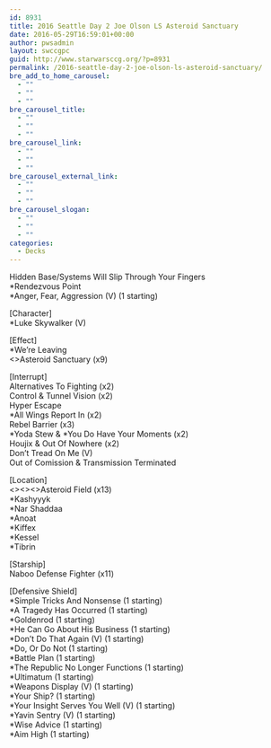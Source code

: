 ```yaml
---
id: 8931
title: 2016 Seattle Day 2 Joe Olson LS Asteroid Sanctuary
date: 2016-05-29T16:59:01+00:00
author: pwsadmin
layout: swccgpc
guid: http://www.starwarsccg.org/?p=8931
permalink: /2016-seattle-day-2-joe-olson-ls-asteroid-sanctuary/
bre_add_to_home_carousel:
  - ""
  - ""
  - ""
bre_carousel_title:
  - ""
  - ""
  - ""
bre_carousel_link:
  - ""
  - ""
  - ""
bre_carousel_external_link:
  - ""
  - ""
  - ""
bre_carousel_slogan:
  - ""
  - ""
  - ""
categories:
  - Decks
---
```

Hidden Base/Systems Will Slip Through Your Fingers  
*Rendezvous Point  
*Anger, Fear, Aggression (V) (1 starting)

[Character]  
*Luke Skywalker (V)

[Effect]  
*We&#8217;re Leaving  
<>Asteroid Sanctuary (x9)

[Interrupt]  
Alternatives To Fighting (x2)  
Control & Tunnel Vision (x2)  
Hyper Escape  
*All Wings Report In (x2)  
Rebel Barrier (x3)  
\*Yoda Stew & \*You Do Have Your Moments (x2)  
Houjix & Out Of Nowhere (x2)  
Don&#8217;t Tread On Me (V)  
Out of Comission & Transmission Terminated

[Location]  
<><><>Asteroid Field (x13)  
*Kashyyyk  
*Nar Shaddaa  
*Anoat  
*Kiffex  
*Kessel  
*Tibrin

[Starship]  
Naboo Defense Fighter (x11)

[Defensive Shield]  
*Simple Tricks And Nonsense (1 starting)  
*A Tragedy Has Occurred (1 starting)  
*Goldenrod (1 starting)  
*He Can Go About His Business (1 starting)  
*Don&#8217;t Do That Again (V) (1 starting)  
*Do, Or Do Not (1 starting)  
*Battle Plan (1 starting)  
*The Republic No Longer Functions (1 starting)  
*Ultimatum (1 starting)  
*Weapons Display (V) (1 starting)  
*Your Ship? (1 starting)  
*Your Insight Serves You Well (V) (1 starting)  
*Yavin Sentry (V) (1 starting)  
*Wise Advice (1 starting)  
*Aim High (1 starting)